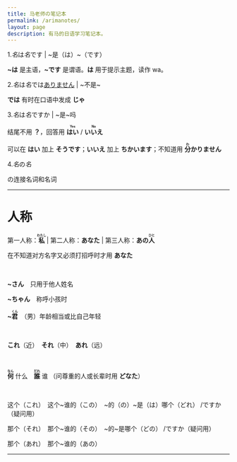 ```yaml
---
title: 马老师の笔记本
permalink: /arimanotes/
layout: page
description: 有马的日语学习笔记本。
---
```


1.*名*は*名*です | ~是（は）~（です）

**~は** 是主语，**~です** 是谓语。**は** 用于提示主题，读作 wa。

2.*名*は*名*では<u>ありません</u> | ~不是~

**では** 有时在口语中发成 **じゃ**

3.*名*は*名*ですか | ~是~吗

结尾不用 **？**，回答用 **<ruby>はい<rt>Yes</rt></ruby>** / **<ruby>いいえ<rt>No</rt></ruby>**

可以在 **はい** 加上 **そうです**；**いいえ** 加上 **ちかいます**；不知道用 **<ruby>分<rt>わ</rt></ruby>かりません**

4.*名*の*名*

の连接名词和名词

----

# 人称

第一人称：**<ruby>私<rt>わたし</rt></ruby>** | 第二人称：**あなた** | 第三人称：**あの<ruby>人<rt>ひと</rt></ruby>**

在不知道对方名字又必须打招呼时才用 **あなた**

​    

**~さん**　只用于他人姓名

**~ちゃん**　称呼小孩时

**~<ruby>君<rt>くん</rt></ruby>**　（男）年龄相当或比自己年轻

​    

**これ**（近）　**それ**（中）　**あれ**（远）

​    

**<ruby>何<rt>なん</rt></ruby>** 什么　**<ruby>誰<rt>だれ</rt></ruby>** 谁 （问尊重的人或长辈时用 **どなた**）

​    

这个（これ）　这个~谁的（この）　~的（の）~是（は）哪个（どれ） /ですか（疑问用）

那个（それ）　那个~谁的（その）　~的~是哪个（どの） /ですか（疑问用）

那个（あれ）　那个~谁的（あの）

----

